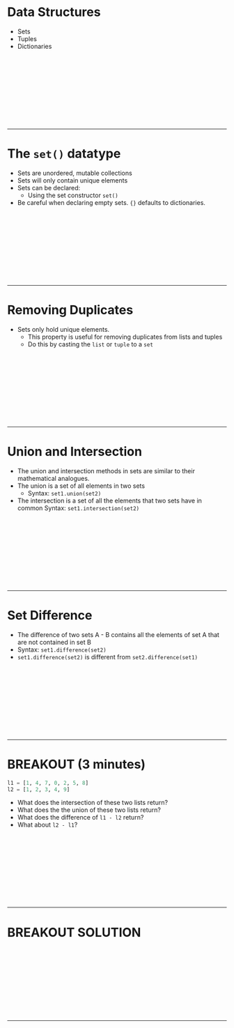 # Data Structures
* Sets
* Tuples
* Dictionaries


<br><br><br><br><br><br><br><br><br>

---------------------------------------------------------------
# The `set()` datatype
* Sets are unordered, mutable collections
* Sets will only contain unique elements
* Sets can be declared:
    * Using the set constructor `set()`
* Be careful when declaring empty sets. `{}` defaults to dictionaries.


<br><br><br><br><br><br><br><br><br>

---------------------------------------------------------------
# Removing Duplicates
* Sets only hold unique elements. 
    * This property is useful for removing duplicates from lists and tuples
    * Do this by casting the `list` or `tuple` to a `set`


<br><br><br><br><br><br><br><br><br>

---------------------------------------------------------------
# Union and Intersection
* The union and intersection methods in sets are similar to their mathematical analogues.
* The union is a set of all elements in two sets
    * Syntax: `set1.union(set2)`
* The intersection is a set of all the elements that two sets have in common
Syntax: `set1.intersection(set2)`


<br><br><br><br><br><br><br><br><br>

---------------------------------------------------------------
# Set Difference
* The difference of two sets A - B contains all the elements of set A that are not contained in set B
* Syntax: `set1.difference(set2)`
* `set1.difference(set2)` is different from  `set2.difference(set1)`


<br><br><br><br><br><br><br><br><br>

---------------------------------------------------------------
# BREAKOUT (3 minutes)

```python
l1 = [1, 4, 7, 0, 2, 5, 8]
l2 = [1, 2, 3, 4, 9]
```

* What does the intersection of these two lists return?
* What does the the union of these two lists return?
* What does the difference of `l1 - l2` return? 
* What about `l2 - l1`?


<br><br><br><br><br><br><br><br><br>

---------------------------------------------------------------
# BREAKOUT SOLUTION


<br><br><br><br><br><br><br><br><br>

---------------------------------------------------------------
# 